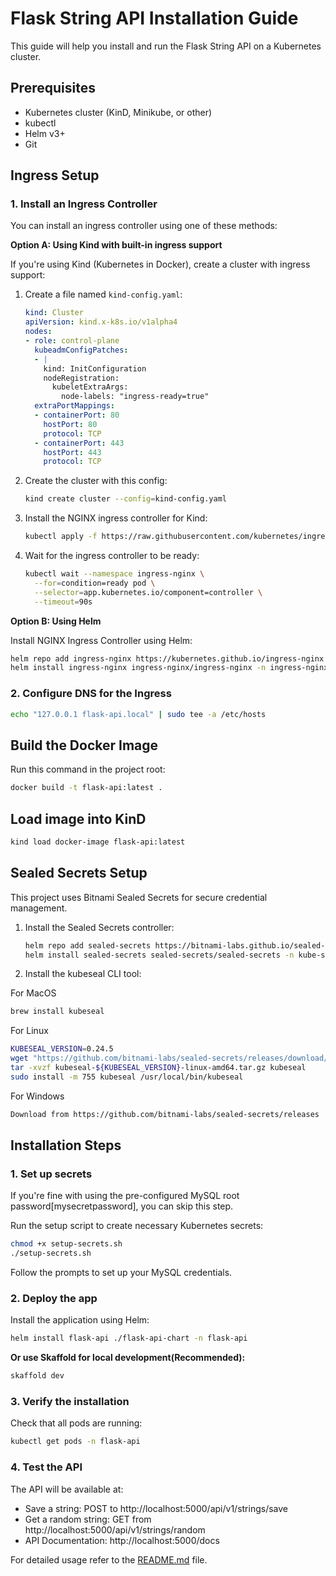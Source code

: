 # Flask String API Installation Guide

This guide will help you install and run the Flask String API on a Kubernetes
cluster.

## Prerequisites

- Kubernetes cluster (KinD, Minikube, or other)
- kubectl
- Helm v3+
- Git

## Ingress Setup

### 1. Install an Ingress Controller

You can install an ingress controller using one of these methods:

**Option A: Using Kind with built-in ingress support**

If you're using Kind (Kubernetes in Docker), create a cluster with ingress support:

1. Create a file named `kind-config.yaml`:
   ```yaml
   kind: Cluster
   apiVersion: kind.x-k8s.io/v1alpha4
   nodes:
   - role: control-plane
     kubeadmConfigPatches:
     - |
       kind: InitConfiguration
       nodeRegistration:
         kubeletExtraArgs:
           node-labels: "ingress-ready=true"
     extraPortMappings:
     - containerPort: 80
       hostPort: 80
       protocol: TCP
     - containerPort: 443
       hostPort: 443
       protocol: TCP
   ```

2. Create the cluster with this config:
   ```bash
   kind create cluster --config=kind-config.yaml
   ```

3. Install the NGINX ingress controller for Kind:
   ```bash
   kubectl apply -f https://raw.githubusercontent.com/kubernetes/ingress-nginx/main/deploy/static/provider/kind/deploy.yaml
   ```

4. Wait for the ingress controller to be ready:
   ```bash
   kubectl wait --namespace ingress-nginx \
     --for=condition=ready pod \
     --selector=app.kubernetes.io/component=controller \
     --timeout=90s
   ```

**Option B: Using Helm**

Install NGINX Ingress Controller using Helm:

```bash
helm repo add ingress-nginx https://kubernetes.github.io/ingress-nginx
helm install ingress-nginx ingress-nginx/ingress-nginx -n ingress-nginx --create-namespace
```

### 2. Configure DNS for the Ingress

```bash
echo "127.0.0.1 flask-api.local" | sudo tee -a /etc/hosts
```

## Build the Docker Image

Run this command in the project root:

```bash
docker build -t flask-api:latest .
```

## Load image into KinD

```bash
kind load docker-image flask-api:latest
```

## Sealed Secrets Setup

This project uses Bitnami Sealed Secrets for secure credential management.

1. Install the Sealed Secrets controller:
   ```bash
   helm repo add sealed-secrets https://bitnami-labs.github.io/sealed-secrets
   helm install sealed-secrets sealed-secrets/sealed-secrets -n kube-system

2. Install the kubeseal CLI tool:

For MacOS
```bash
brew install kubeseal
```

For Linux
```bash
KUBESEAL_VERSION=0.24.5
wget "https://github.com/bitnami-labs/sealed-secrets/releases/download/v${KUBESEAL_VERSION}/kubeseal-${KUBESEAL_VERSION}-linux-amd64.tar.gz"
tar -xvzf kubeseal-${KUBESEAL_VERSION}-linux-amd64.tar.gz kubeseal
sudo install -m 755 kubeseal /usr/local/bin/kubeseal
```

For Windows
```bash
Download from https://github.com/bitnami-labs/sealed-secrets/releases
```

## Installation Steps

### 1. Set up secrets

If you're fine with using the pre-configured MySQL root
password[mysecretpassword], you can skip this step.

Run the setup script to create necessary Kubernetes secrets:

```bash
chmod +x setup-secrets.sh
./setup-secrets.sh
```

Follow the prompts to set up your MySQL credentials.

### 2. Deploy the app

Install the application using Helm:

```bash
helm install flask-api ./flask-api-chart -n flask-api
```

**Or use Skaffold for local development(Recommended):**

```bash
skaffold dev
```

### 3. Verify the installation

Check that all pods are running:

```bash
kubectl get pods -n flask-api
```

### 4. Test the API

The API will be available at:

- Save a string: POST to http://localhost:5000/api/v1/strings/save
- Get a random string: GET from http://localhost:5000/api/v1/strings/random
- API Documentation: http://localhost:5000/docs

For detailed usage refer to the [README.md](README.md) file.

